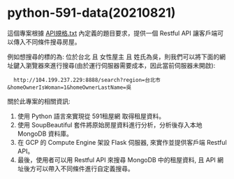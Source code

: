  # python-591-data(20210821)
這個專案根據 [API規格.txt](https://github.com/a0979470582/python-591-data/blob/main/API%E8%A6%8F%E6%A0%BC.txt) 內定義的題目要求，提供一個 Restful API 讓客戶端可以傳入不同條件搜尋房屋。
 
 例如想搜尋的標的為: 位於台北 且 女性屋主 且 姓氏為吳，則我們可以將下面的網址鍵入瀏覽器來進行搜尋(由於運行伺服器需要成本，因此當前伺服器未開啟):
 
 
      http://104.199.237.229:8888/search?region=台北市&homeOwnerIsWoman=1&homeOwnerLastName=吳

關於此專案的相關資訊: 
1. 使用 Python 語言來實現從 591租屋網 取得租屋資料。
2. 使用 SoupBeautiful 套件將原始房屋資料進行分析，分析後存入本地 MongoDB 資料庫。
3. 在 GCP 的 Compute Engine 架設 Flask 伺服器, 來實作並提供客戶端 Restful API。
4. 最後，使用者可以用 Restful API 來搜尋 MongoDB 中的租屋資料, 且 API 網址後方可以帶入不同條件進行自定義搜尋。
    
